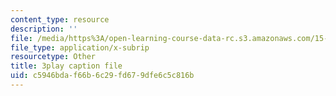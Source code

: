 ```yaml
---
content_type: resource
description: ''
file: /media/https%3A/open-learning-course-data-rc.s3.amazonaws.com/15-390-new-enterprises-spring-2013/c5946bdaf66b6c29fd679dfe6c5c816b_1mw_Uo5ba58.srt
file_type: application/x-subrip
resourcetype: Other
title: 3play caption file
uid: c5946bda-f66b-6c29-fd67-9dfe6c5c816b
---
```

